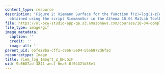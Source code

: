 ```yaml
---
content_type: resource
description: 'Figure 2: Riemann Surface for the function f(z)=log(1-z[exp]1/2). Picture
  obtained using the script RiemannSur in the Athena 18.04 MatLab Toolkit.'
file: https://ol-ocw-studio-app-qa.s3.amazonaws.com/courses/18-04-complex-variables-with-applications-fall-1999/9b5687ad3841aecf6ea50f04321d38e1_riem_log_1mSqrt_Z_bH.GIF
file_type: image/gif
image_metadata:
  caption: ''
  credit: ''
  image-alt: ''
parent_uid: 6bfe28ba-cff1-c966-5e04-5bab872d6fad
resourcetype: Image
title: riem_log_1mSqrt_Z_bH.GIF
uid: 9b5687ad-3841-aecf-6ea5-0f04321d38e1
---
```

